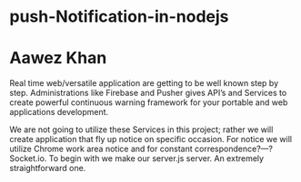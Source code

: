 # push-Notification-in-nodejs
# Aawez Khan
Real time web/versatile application are getting to be well known step by step. Administrations like Firebase and Pusher gives API’s and Services to create powerful continuous warning framework for your portable and web applications development.

We are not going to utilize these Services in this project; rather we will create application that fly up notice on specific occasion. For notice we will utilize Chrome work area notice and for constant correspondence?—?Socket.io.
To begin with we make our server.js server. An extremely straightforward one.
